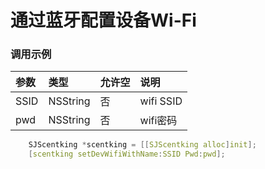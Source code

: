 # 通过蓝牙配置设备Wi-Fi

### 调用示例
|参数       | 类型      | 允许空| 说明 |
|:----      |:------  |:----  |:--- |
|SSID | NSString | 否    |wifi SSID|
|pwd | NSString | 否     |wifi密码|

``` c
    SJScentking *scentking = [[SJScentking alloc]init];
    [scentking setDevWifiWithName:SSID Pwd:pwd];
```
